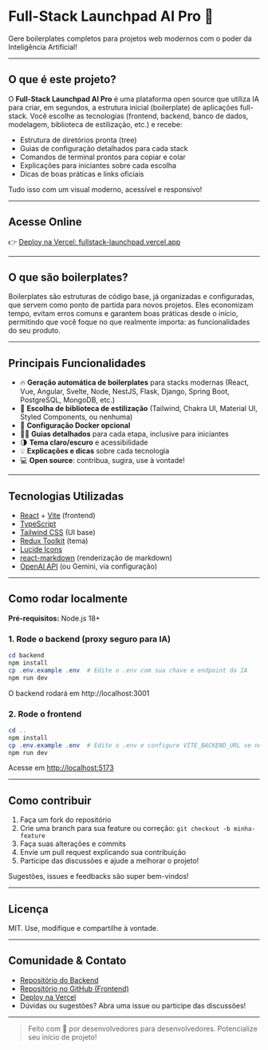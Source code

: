 # Full-Stack Launchpad AI Pro 🚀

Gere boilerplates completos para projetos web modernos com o poder da Inteligência Artificial!

---

## O que é este projeto?

O **Full-Stack Launchpad AI Pro** é uma plataforma open source que utiliza IA para criar, em segundos, a estrutura inicial (boilerplate) de aplicações full-stack. Você escolhe as tecnologias (frontend, backend, banco de dados, modelagem, biblioteca de estilização, etc.) e recebe:

- Estrutura de diretórios pronta (tree)
- Guias de configuração detalhados para cada stack
- Comandos de terminal prontos para copiar e colar
- Explicações para iniciantes sobre cada escolha
- Dicas de boas práticas e links oficiais

Tudo isso com um visual moderno, acessível e responsivo!

---

## Acesse Online

👉 [Deploy na Vercel: fullstack-launchpad.vercel.app](https://fullstack-launchpad.vercel.app)

---

## O que são boilerplates?

Boilerplates são estruturas de código base, já organizadas e configuradas, que servem como ponto de partida para novos projetos. Eles economizam tempo, evitam erros comuns e garantem boas práticas desde o início, permitindo que você foque no que realmente importa: as funcionalidades do seu produto.

---

## Principais Funcionalidades

- 🔥 **Geração automática de boilerplates** para stacks modernas (React, Vue, Angular, Svelte, Node, NestJS, Flask, Django, Spring Boot, PostgreSQL, MongoDB, etc.)
- 🎨 **Escolha de biblioteca de estilização** (Tailwind, Chakra UI, Material UI, Styled Components, ou nenhuma)
- 🐳 **Configuração Docker opcional**
- 🧑‍💻 **Guias detalhados** para cada etapa, inclusive para iniciantes
- 🌗 **Tema claro/escuro** e acessibilidade
- 💡 **Explicações e dicas** sobre cada tecnologia
- 💻 **Open source**: contribua, sugira, use à vontade!

---

## Tecnologias Utilizadas

- [React](https://react.dev/) + [Vite](https://vitejs.dev/) (frontend)
- [TypeScript](https://www.typescriptlang.org/)
- [Tailwind CSS](https://tailwindcss.com/) (UI base)
- [Redux Toolkit](https://redux-toolkit.js.org/) (tema)
- [Lucide Icons](https://lucide.dev/)
- [react-markdown](https://github.com/remarkjs/react-markdown) (renderização de markdown)
- [OpenAI API](https://platform.openai.com/) (ou Gemini, via configuração)

---

## Como rodar localmente

**Pré-requisitos:** Node.js 18+

### 1. Rode o backend (proxy seguro para IA)

```powershell
cd backend
npm install
cp .env.example .env  # Edite o .env com sua chave e endpoint da IA
npm run dev
```

O backend rodará em http://localhost:3001

### 2. Rode o frontend

```powershell
cd ..
npm install
cp .env.example .env  # Edite o .env e configure VITE_BACKEND_URL se necessário
npm run dev
```

Acesse em [http://localhost:5173](http://localhost:5173)

---

## Como contribuir

1. Faça um fork do repositório
2. Crie uma branch para sua feature ou correção: `git checkout -b minha-feature`
3. Faça suas alterações e commits
4. Envie um pull request explicando sua contribuição
5. Participe das discussões e ajude a melhorar o projeto!

Sugestões, issues e feedbacks são super bem-vindos!

---

## Licença

MIT. Use, modifique e compartilhe à vontade.

---

## Comunidade & Contato

- [Repositório do Backend](https://github.com/TucanoWeb/fullstack-launchpad-backend)
- [Repositório no GitHub (Frontend)](https://github.com/TucanoWeb/fullstack-launchpad.git)
- [Deploy na Vercel](https://fullstack-launchpad.vercel.app)
- Dúvidas ou sugestões? Abra uma issue ou participe das discussões!

---

> Feito com 💚 por desenvolvedores para desenvolvedores. Potencialize seu início de projeto!
